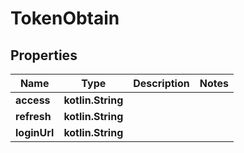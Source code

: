 
# TokenObtain

## Properties
Name | Type | Description | Notes
------------ | ------------- | ------------- | -------------
**access** | **kotlin.String** |  | 
**refresh** | **kotlin.String** |  | 
**loginUrl** | **kotlin.String** |  | 



